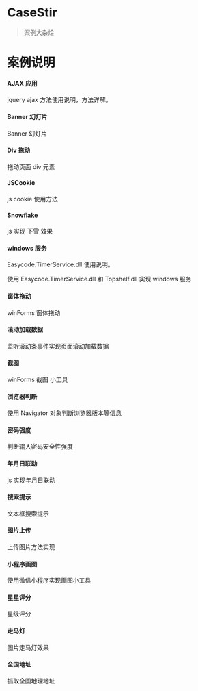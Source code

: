 # CaseStir

 > 案例大杂烩

# 案例说明

#### AJAX 应用

jquery ajax 方法使用说明，方法详解。

#### Banner 幻灯片

Banner 幻灯片

#### Div 拖动

拖动页面 div 元素

#### JSCookie

js cookie 使用方法

#### Snowflake

js 实现 下雪 效果

#### windows 服务

Easycode.TimerService.dll 使用说明。

使用 Easycode.TimerService.dll 和 Topshelf.dll 实现 windows 服务

#### 窗体拖动

winForms 窗体拖动

#### 滚动加载数据

监听滚动条事件实现页面滚动加载数据

#### 截图

winForms 截图 小工具

#### 浏览器判断

使用 Navigator 对象判断浏览器版本等信息

#### 密码强度

判断输入密码安全性强度

#### 年月日联动

js 实现年月日联动

#### 搜索提示

文本框搜索提示

#### 图片上传

上传图片方法实现

#### 小程序画图

使用微信小程序实现画图小工具

#### 星星评分

星级评分

#### 走马灯

图片走马灯效果

#### 全国地址

抓取全国地理地址